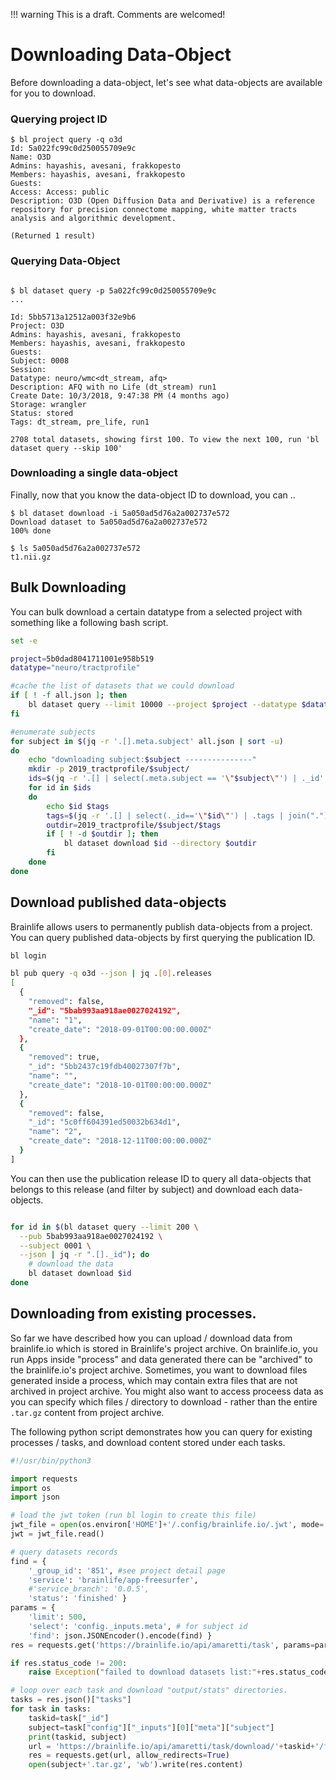!!! warning
    This is a draft. Comments are welcomed!

# Downloading Data-Object

Before downloading a data-object, let's see what data-objects are available for you to download.

### Querying project ID

```
$ bl project query -q o3d
Id: 5a022fc99c0d250055709e9c
Name: O3D
Admins: hayashis, avesani, frakkopesto
Members: hayashis, avesani, frakkopesto
Guests: 
Access: Access: public
Description: O3D (Open Diffusion Data and Derivative) is a reference repository for precision connectome mapping, white matter tracts analysis and algorithmic development.

(Returned 1 result)

```

### Querying Data-Object

```

$ bl dataset query -p 5a022fc99c0d250055709e9c
...

Id: 5bb5713a12512a003f32e9b6
Project: O3D
Admins: hayashis, avesani, frakkopesto
Members: hayashis, avesani, frakkopesto
Guests: 
Subject: 0008
Session: 
Datatype: neuro/wmc<dt_stream, afq>
Description: AFQ with no Life (dt_stream) run1
Create Date: 10/3/2018, 9:47:38 PM (4 months ago)
Storage: wrangler
Status: stored
Tags: dt_stream, pre_life, run1

2708 total datasets, showing first 100. To view the next 100, run 'bl dataset query --skip 100'
```

### Downloading a single data-object

Finally, now that you know the data-object ID to download, you can ..

```
$ bl dataset download -i 5a050ad5d76a2a002737e572
Download dataset to 5a050ad5d76a2a002737e572
100% done

$ ls 5a050ad5d76a2a002737e572
t1.nii.gz

```

## Bulk Downloading

You can bulk download a certain datatype from a selected project with something like a following bash script.

```bash
set -e

project=5b0dad8041711001e958b519
datatype="neuro/tractprofile"

#cache the list of datasets that we could download
if [ ! -f all.json ]; then
    bl dataset query --limit 10000 --project $project --datatype $datatype --json > all.json
fi

#enumerate subjects
for subject in $(jq -r '.[].meta.subject' all.json | sort -u)
do
    echo "downloading subject:$subject ---------------"
    mkdir -p 2019_tractprofile/$subject/
    ids=$(jq -r '.[] | select(.meta.subject == '\"$subject\"') | ._id' all.json)
    for id in $ids
    do
        echo $id $tags
        tags=$(jq -r '.[] | select(._id=='\"$id\"') | .tags | join(".")' all.json)
        outdir=2019_tractprofile/$subject/$tags
        if [ ! -d $outdir ]; then
            bl dataset download $id --directory $outdir
        fi
    done
done

```

## Download published data-objects

Brainlife allows users to permanently publish data-objects from a project. You can query published data-objects by first querying the publication ID.

```bash
bl login

bl pub query -q o3d --json | jq .[0].releases
[
  {
    "removed": false,
    "_id": "5bab993aa918ae0027024192",
    "name": "1",
    "create_date": "2018-09-01T00:00:00.000Z"
  },
  {
    "removed": true,
    "_id": "5bb2437c19fdb40027307f7b",
    "name": "",
    "create_date": "2018-10-01T00:00:00.000Z"
  },
  {
    "removed": false,
    "_id": "5c0ff604391ed50032b634d1",
    "name": "2",
    "create_date": "2018-12-11T00:00:00.000Z"
  }
]

```

You can then use the publication release ID to query all data-objects that belongs to this release (and filter by subject) and download each data-objects.


```bash

for id in $(bl dataset query --limit 200 \
  --pub 5bab993aa918ae0027024192 \
  --subject 0001 \
  --json | jq -r ".[]._id"); do
	# download the data
	bl dataset download $id
done
```

## Downloading from existing processes.

So far we have described how you can upload / download data from brainlife.io which is stored in Brainlife's project archive. On brainlife.io, you run
Apps inside "process" and data generated there can be "archived" to the brainlife.io's project archive. Sometimes, you want to download files generated
inside a process, which may contain extra files that are not archived in project archive. You might also want to access proceess data as you can specify 
which files / directory to download - rather than the entire `.tar.gz` content from project archive.

The following python script demonstrates how you can query for existing processes / tasks, and download content stored under each tasks. 

```python
#!/usr/bin/python3

import requests
import os
import json

# load the jwt token (run bl login to create this file)
jwt_file = open(os.environ['HOME']+'/.config/brainlife.io/.jwt', mode='r')
jwt = jwt_file.read()

# query datasets records
find = { 
    '_group_id': '851', #see project detail page 
    'service': 'brainlife/app-freesurfer', 
    #'service_branch': '0.0.5',
    'status': 'finished' }
params = { 
    'limit': 500, 
    'select': 'config._inputs.meta', # for subject id
    'find': json.JSONEncoder().encode(find) }
res = requests.get('https://brainlife.io/api/amaretti/task', params=params, headers={'Authorization': 'Bearer '+jwt})

if res.status_code != 200:
    raise Exception("failed to download datasets list:"+res.status_code)

# loop over each task and download "output/stats" directories.
tasks = res.json()["tasks"]
for task in tasks:
    taskid=task["_id"]
    subject=task["config"]["_inputs"][0]["meta"]["subject"]
    print(taskid, subject)
    url = 'https://brainlife.io/api/amaretti/task/download/'+taskid+'/freesurfer/output/stats?at='+jwt
    res = requests.get(url, allow_redirects=True)
    open(subject+'.tar.gz', 'wb').write(res.content)

```





